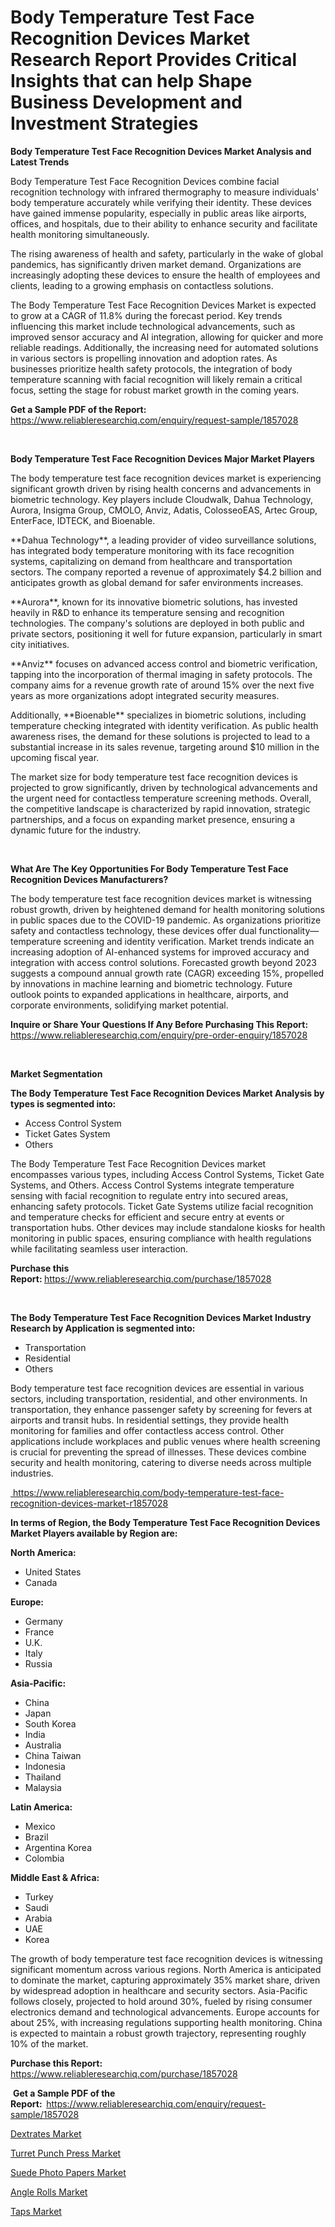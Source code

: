 <p><h1>Body Temperature Test Face Recognition Devices Market Research Report Provides Critical Insights that can help Shape Business Development and Investment Strategies</h1></p><p><strong>Body Temperature Test Face Recognition Devices Market Analysis and Latest Trends</strong></p>
<p><p>Body Temperature Test Face Recognition Devices combine facial recognition technology with infrared thermography to measure individuals' body temperature accurately while verifying their identity. These devices have gained immense popularity, especially in public areas like airports, offices, and hospitals, due to their ability to enhance security and facilitate health monitoring simultaneously. </p><p>The rising awareness of health and safety, particularly in the wake of global pandemics, has significantly driven market demand. Organizations are increasingly adopting these devices to ensure the health of employees and clients, leading to a growing emphasis on contactless solutions. </p><p>The Body Temperature Test Face Recognition Devices Market is expected to grow at a CAGR of 11.8% during the forecast period. Key trends influencing this market include technological advancements, such as improved sensor accuracy and AI integration, allowing for quicker and more reliable readings. Additionally, the increasing need for automated solutions in various sectors is propelling innovation and adoption rates. As businesses prioritize health safety protocols, the integration of body temperature scanning with facial recognition will likely remain a critical focus, setting the stage for robust market growth in the coming years.</p></p>
<p><strong>Get a Sample PDF of the Report:&nbsp;</strong> <a href="https://www.reliableresearchiq.com/enquiry/request-sample/1857028?utm_campaign=1088&utm_medium=2&utm_source=Github&utm_content=ia&utm_term=20102024&utm_id=body-temperature-test-face-recognition-devices">https://www.reliableresearchiq.com/enquiry/request-sample/1857028</a></p>
<p>&nbsp;</p>
<p><strong>Body Temperature Test Face Recognition Devices Major Market Players</strong></p>
<p><p>The body temperature test face recognition devices market is experiencing significant growth driven by rising health concerns and advancements in biometric technology. Key players include Cloudwalk, Dahua Technology, Aurora, Insigma Group, CMOLO, Anviz, Adatis, ColosseoEAS, Artec Group, EnterFace, IDTECK, and Bioenable.</p><p>**Dahua Technology**, a leading provider of video surveillance solutions, has integrated body temperature monitoring with its face recognition systems, capitalizing on demand from healthcare and transportation sectors. The company reported a revenue of approximately $4.2 billion and anticipates growth as global demand for safer environments increases.</p><p>**Aurora**, known for its innovative biometric solutions, has invested heavily in R&D to enhance its temperature sensing and recognition technologies. The company's solutions are deployed in both public and private sectors, positioning it well for future expansion, particularly in smart city initiatives.</p><p>**Anviz** focuses on advanced access control and biometric verification, tapping into the incorporation of thermal imaging in safety protocols. The company aims for a revenue growth rate of around 15% over the next five years as more organizations adopt integrated security measures.</p><p>Additionally, **Bioenable** specializes in biometric solutions, including temperature checking integrated with identity verification. As public health awareness rises, the demand for these solutions is projected to lead to a substantial increase in its sales revenue, targeting around $10 million in the upcoming fiscal year.</p><p>The market size for body temperature test face recognition devices is projected to grow significantly, driven by technological advancements and the urgent need for contactless temperature screening methods. Overall, the competitive landscape is characterized by rapid innovation, strategic partnerships, and a focus on expanding market presence, ensuring a dynamic future for the industry.</p></p>
<p>&nbsp;</p>
<p><strong>What Are The Key Opportunities For Body Temperature Test Face Recognition Devices Manufacturers?</strong></p>
<p><p>The body temperature test face recognition devices market is witnessing robust growth, driven by heightened demand for health monitoring solutions in public spaces due to the COVID-19 pandemic. As organizations prioritize safety and contactless technology, these devices offer dual functionality—temperature screening and identity verification. Market trends indicate an increasing adoption of AI-enhanced systems for improved accuracy and integration with access control solutions. Forecasted growth beyond 2023 suggests a compound annual growth rate (CAGR) exceeding 15%, propelled by innovations in machine learning and biometric technology. Future outlook points to expanded applications in healthcare, airports, and corporate environments, solidifying market potential.</p></p>
<p><strong>Inquire or Share Your Questions If Any Before Purchasing This Report:</strong> <a href="https://www.reliableresearchiq.com/enquiry/pre-order-enquiry/1857028?utm_campaign=1088&utm_medium=2&utm_source=Github&utm_content=ia&utm_term=20102024&utm_id=body-temperature-test-face-recognition-devices">https://www.reliableresearchiq.com/enquiry/pre-order-enquiry/1857028</a></p>
<p>&nbsp;</p>
<p><strong>Market Segmentation</strong></p>
<p><strong>The Body Temperature Test Face Recognition Devices Market Analysis by types is segmented into:</strong></p>
<p><ul><li>Access Control System</li><li>Ticket Gates System</li><li>Others</li></ul></p>
<p><p>The Body Temperature Test Face Recognition Devices market encompasses various types, including Access Control Systems, Ticket Gate Systems, and Others. Access Control Systems integrate temperature sensing with facial recognition to regulate entry into secured areas, enhancing safety protocols. Ticket Gate Systems utilize facial recognition and temperature checks for efficient and secure entry at events or transportation hubs. Other devices may include standalone kiosks for health monitoring in public spaces, ensuring compliance with health regulations while facilitating seamless user interaction.</p></p>
<p><strong>Purchase this Report:&nbsp;</strong><a href="https://www.reliableresearchiq.com/purchase/1857028?utm_campaign=1088&utm_medium=2&utm_source=Github&utm_content=ia&utm_term=20102024&utm_id=body-temperature-test-face-recognition-devices">https://www.reliableresearchiq.com/purchase/1857028</a></p>
<p>&nbsp;</p>
<p><strong>The Body Temperature Test Face Recognition Devices Market Industry Research by Application is segmented into:</strong></p>
<p><ul><li>Transportation</li><li>Residential</li><li>Others</li></ul></p>
<p><p>Body temperature test face recognition devices are essential in various sectors, including transportation, residential, and other environments. In transportation, they enhance passenger safety by screening for fevers at airports and transit hubs. In residential settings, they provide health monitoring for families and offer contactless access control. Other applications include workplaces and public venues where health screening is crucial for preventing the spread of illnesses. These devices combine security and health monitoring, catering to diverse needs across multiple industries.</p></p>
<p><a href="https://www.reliableresearchiq.com/body-temperature-test-face-recognition-devices-market-r1857028?utm_campaign=1088&utm_medium=2&utm_source=Github&utm_content=ia&utm_term=20102024&utm_id=body-temperature-test-face-recognition-devices">&nbsp;https://www.reliableresearchiq.com/body-temperature-test-face-recognition-devices-market-r1857028</a></p>
<p><strong>In terms of Region, the Body Temperature Test Face Recognition Devices Market Players available by Region are:</strong></p>
<p>
    <p> <strong> North America: </strong>
        <ul>
            <li>United States</li>
            <li>Canada</li>
        </ul>
        </p> 
    <p> <strong> Europe: </strong>
        <ul>
            <li>Germany</li>
            <li>France</li>
            <li>U.K.</li>
            <li>Italy</li>
            <li>Russia</li>
        </ul>
        </p> 
    <p> <strong> Asia-Pacific: </strong>
        <ul>
            <li>China</li>
            <li>Japan</li>
            <li>South Korea</li>
            <li>India</li>
            <li>Australia</li>
            <li>China Taiwan</li>
            <li>Indonesia</li>
            <li>Thailand</li>
            <li>Malaysia</li>
        </ul>
        </p> 
    <p> <strong> Latin America: </strong>
        <ul>
            <li>Mexico</li>
            <li>Brazil</li>
            <li>Argentina Korea</li>
            <li>Colombia</li>
        </ul>
        </p> 
    <p> <strong> Middle East & Africa: </strong>
        <ul>
            <li>Turkey</li>
            <li>Saudi</li>
            <li>Arabia</li>
            <li>UAE</li>
            <li>Korea</li>
        </ul>
    </p>
    </p>
<p><p>The growth of body temperature test face recognition devices is witnessing significant momentum across various regions. North America is anticipated to dominate the market, capturing approximately 35% market share, driven by widespread adoption in healthcare and security sectors. Asia-Pacific follows closely, projected to hold around 30%, fueled by rising consumer electronics demand and technological advancements. Europe accounts for about 25%, with increasing regulations supporting health monitoring. China is expected to maintain a robust growth trajectory, representing roughly 10% of the market.</p></p>
<p><strong>Purchase this Report: </strong><a href="https://www.reliableresearchiq.com/purchase/1857028?utm_campaign=1088&utm_medium=2&utm_source=Github&utm_content=ia&utm_term=20102024&utm_id=body-temperature-test-face-recognition-devices">https://www.reliableresearchiq.com/purchase/1857028</a></p>
<p>&nbsp;<strong>Get a Sample PDF of the Report:&nbsp;&nbsp;</strong><a href="https://www.reliableresearchiq.com/enquiry/request-sample/1857028?utm_campaign=1088&utm_medium=2&utm_source=Github&utm_content=ia&utm_term=20102024&utm_id=body-temperature-test-face-recognition-devices">https://www.reliableresearchiq.com/enquiry/request-sample/1857028</a></p>
<p><strong></strong></p>
<p><p><a href="https://medium.com/@gerdabatiskzv9/dextrates-industry-insights-report-analyzing-dextrates-market-trends-applications-and-84dafbdf2dde?utm_campaign=1088&utm_medium=2&utm_source=Github&utm_content=ia&utm_term=20102024&utm_id=body-temperature-test-face-recognition-devices">Dextrates Market</a></p><p><a href="https://www.linkedin.com/pulse/emerging-technologies-reshaping-turret-punch-press-market-impact-zdyzf?utm_campaign=1088&utm_medium=2&utm_source=Github&utm_content=ia&utm_term=20102024&utm_id=body-temperature-test-face-recognition-devices">Turret Punch Press Market</a></p><p><a href="https://github.com/wanvigsqmunsenr/Market-Research-Report-List-1/blob/main/suede-photo-papers-market.md?utm_campaign=1088&utm_medium=2&utm_source=Github&utm_content=ia&utm_term=20102024&utm_id=body-temperature-test-face-recognition-devices">Suede Photo Papers Market</a></p><p><a href="https://www.linkedin.com/pulse/angle-rolls-market-outlook-current-assessment-future-projections-yg4ef?utm_campaign=1088&utm_medium=2&utm_source=Github&utm_content=ia&utm_term=20102024&utm_id=body-temperature-test-face-recognition-devices">Angle Rolls Market</a></p><p><a href="https://issuu.com/reportprime-2/docs/taps-market-size-2030.pptx_4728dfcdf4fe40?utm_campaign=1088&utm_medium=2&utm_source=Github&utm_content=ia&utm_term=20102024&utm_id=body-temperature-test-face-recognition-devices">Taps Market</a></p></p>